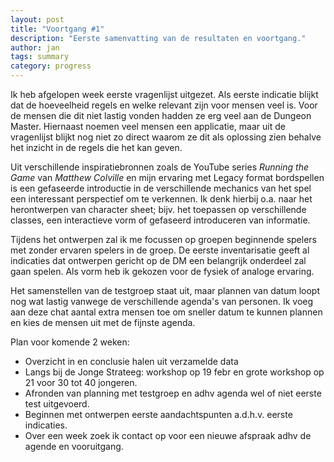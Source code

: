 ```yaml
---
layout: post
title: "Voortgang #1"
description: "Eerste samenvatting van de resultaten en voortgang."
author: jan
tags: summary
category: progress
---
```


Ik heb afgelopen week eerste vragenlijst uitgezet. Als eerste indicatie blijkt dat de hoeveelheid regels en welke relevant zijn voor mensen veel is. Voor de mensen die dit niet lastig vonden hadden ze erg veel aan de Dungeon Master. Hiernaast noemen veel mensen een applicatie, maar uit de vragenlijst blijkt nog niet zo direct waarom ze dit als oplossing zien behalve het inzicht in de regels die het kan geven.

Uit verschillende inspiratiebronnen zoals de YouTube series _Running the Game_ van _Matthew Colville_ en mijn ervaring met Legacy format bordspellen is een gefaseerde introductie in de verschillende mechanics van het spel een interessant perspectief om te verkennen. Ik denk hierbij o.a. naar het herontwerpen van character sheet; bijv. het toepassen op verschillende classes, een interactieve vorm of gefaseerd introduceren van informatie.

Tijdens het ontwerpen zal ik me focussen op groepen beginnende spelers met zonder ervaren spelers in de groep. De eerste inventarisatie geeft al indicaties dat ontwerpen gericht op de DM een belangrijk onderdeel zal gaan spelen. Als vorm heb ik gekozen voor de fysiek of analoge ervaring.

Het samenstellen van de testgroep staat uit, maar plannen van datum loopt nog wat lastig vanwege de verschillende agenda's van personen. Ik voeg aan deze chat aantal extra mensen toe om sneller datum te kunnen plannen en kies de mensen uit met de fijnste agenda.

Plan voor komende 2 weken:

- Overzicht in en conclusie halen uit verzamelde data
- Langs bij de Jonge Strateeg: workshop op 19 febr en grote workshop op 21 voor 30 tot 40 jongeren.
- Afronden van planning met testgroep en adhv agenda wel of niet eerste test uitgevoerd.
- Beginnen met ontwerpen eerste aandachtspunten a.d.h.v. eerste indicaties.
- Over een week zoek ik contact op voor een nieuwe afspraak adhv de agende en vooruitgang.